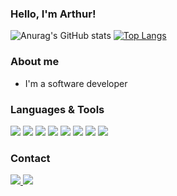 ### Hello, I'm Arthur!
![Anurag's GitHub stats](https://github-readme-stats.vercel.app/api?username=ArthurCarvalhoS&show_icons=true&theme=radical) [![Top Langs](https://github-readme-stats.vercel.app/api/top-langs/?username=ArthurCarvalhoS&layout=compact)](https://github.com/ArthurCarvalhoS/github-readme-stats)  



### About me
 - I'm a software developer

 
### Languages & Tools
  <img src= "https://img.shields.io/badge/JavaScript-323330?style=for-the-badge&logo=javascript&logoColor=F7DF1E"> <img src= "https://img.shields.io/badge/VSCode-0078D4?style=for-the-badge&logo=visual%20studio%20code&logoColor=white"> <img src= "https://img.shields.io/badge/React-20232A?style=for-the-badge&logo=react&logoColor=61DAFB"> <img src= "https://img.shields.io/badge/MySQL-005C84?style=for-the-badge&logo=mysql&logoColor=white"> <img src= "https://img.shields.io/badge/HTML5-E34F26?style=for-the-badge&logo=html5&logoColor=white"> <img src= "https://img.shields.io/badge/Docker-2CA5E0?style=for-the-badge&logo=docker&logoColor=white"> <img src= "https://img.shields.io/badge/Node.js-339933?style=for-the-badge&logo=nodedotjs&logoColor=white"> <img src= "https://img.shields.io/badge/TypeScript-007ACC?style=for-the-badge&logo=typescript&logoColor=white">
  

### Contact
<a href="https://www.linkedin.com/in/-arthurcarvalho-/">
  <img src= "https://img.shields.io/badge/LinkedIn-0077B5?style=for-the-badge&logo=linkedin&logoColor=white">
</a>
<a href="mailto:arthurcrsouto@gmail.com">
  <img src= "https://img.shields.io/badge/Gmail-D14836?style=for-the-badge&logo=gmail&logoColor=white">
</a>



	

<!--
  <img src= "">
![Anurag's GitHub stats](https://github-readme-stats.vercel.app/api?username=ArthurCarvalhoS&show_icons=true)




<a href="">user@example.com</a>

### FrameWorks
  





**ArthurCarvalhoS/ArthurCarvalhoS** is a ✨ _special_ ✨ repository because its `README.md` (this file) appears on your GitHub profile.

Here are some ideas to get you started:

- 🔭 I’m currently working on ...
- 🌱 I’m currently learning ...
- 👯 I’m looking to collaborate on ...
- 🤔 I’m looking for help with ...
- 💬 Ask me about ...
- 📫 How to reach me: ...
- 😄 Pronouns: ...
- ⚡ Fun fact: ...
-->
